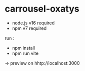 # carrousel-oxatys

- node.js v16 required
- npm v7 required


run :
- npm install
- npm run vite

-> preview on hhtp://localhost:3000
